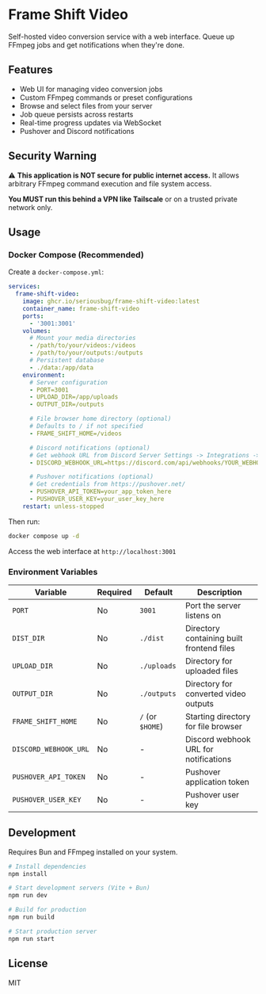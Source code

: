 # Frame Shift Video

Self-hosted video conversion service with a web interface. Queue up FFmpeg jobs and get notifications when they're done.

## Features

- Web UI for managing video conversion jobs
- Custom FFmpeg commands or preset configurations
- Browse and select files from your server
- Job queue persists across restarts
- Real-time progress updates via WebSocket
- Pushover and Discord notifications

## Security Warning

⚠️ **This application is NOT secure for public internet access.** It allows arbitrary FFmpeg command execution and file system access.

**You MUST run this behind a VPN like Tailscale** or on a trusted private network only.

## Usage

### Docker Compose (Recommended)

Create a `docker-compose.yml`:

```yaml
services:
  frame-shift-video:
    image: ghcr.io/seriousbug/frame-shift-video:latest
    container_name: frame-shift-video
    ports:
      - '3001:3001'
    volumes:
      # Mount your media directories
      - /path/to/your/videos:/videos
      - /path/to/your/outputs:/outputs
      # Persistent database
      - ./data:/app/data
    environment:
      # Server configuration
      - PORT=3001
      - UPLOAD_DIR=/app/uploads
      - OUTPUT_DIR=/outputs

      # File browser home directory (optional)
      # Defaults to / if not specified
      - FRAME_SHIFT_HOME=/videos

      # Discord notifications (optional)
      # Get webhook URL from Discord Server Settings -> Integrations -> Webhooks
      - DISCORD_WEBHOOK_URL=https://discord.com/api/webhooks/YOUR_WEBHOOK_ID/YOUR_WEBHOOK_TOKEN

      # Pushover notifications (optional)
      # Get credentials from https://pushover.net/
      - PUSHOVER_API_TOKEN=your_app_token_here
      - PUSHOVER_USER_KEY=your_user_key_here
    restart: unless-stopped
```

Then run:

```bash
docker compose up -d
```

Access the web interface at `http://localhost:3001`

### Environment Variables

| Variable              | Required | Default          | Description                               |
| --------------------- | -------- | ---------------- | ----------------------------------------- |
| `PORT`                | No       | `3001`           | Port the server listens on                |
| `DIST_DIR`            | No       | `./dist`         | Directory containing built frontend files |
| `UPLOAD_DIR`          | No       | `./uploads`      | Directory for uploaded files              |
| `OUTPUT_DIR`          | No       | `./outputs`      | Directory for converted video outputs     |
| `FRAME_SHIFT_HOME`    | No       | `/` (or `$HOME`) | Starting directory for file browser       |
| `DISCORD_WEBHOOK_URL` | No       | -                | Discord webhook URL for notifications     |
| `PUSHOVER_API_TOKEN`  | No       | -                | Pushover application token                |
| `PUSHOVER_USER_KEY`   | No       | -                | Pushover user key                         |

## Development

Requires Bun and FFmpeg installed on your system.

```bash
# Install dependencies
npm install

# Start development servers (Vite + Bun)
npm run dev

# Build for production
npm run build

# Start production server
npm run start
```

## License

MIT

